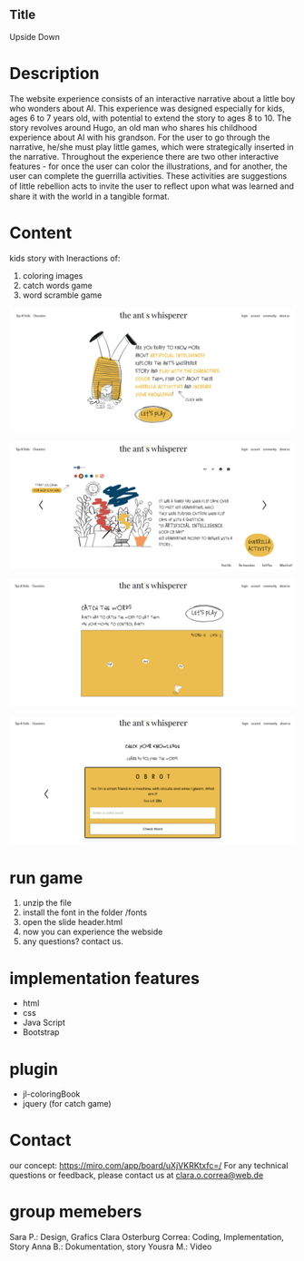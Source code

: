 ## Title

Upside Down

# Description

The website experience consists of an interactive narrative about a little boy who wonders about AI. This experience was designed especially for kids, ages 6 to 7 years old, with potential to extend the story to ages 8 to 10. The story revolves around Hugo, an old man who shares his childhood experience about AI with his grandson. For the user to go through the narrative, he/she must play little games, which were strategically inserted in the narrative.
Throughout the experience there are two other interactive features - for once the user can color the illustrations, and for another, the user can complete the guerrilla activities. These activities are suggestions of little rebellion acts to invite the user to reﬂect upon what was learned and share it with the world in a tangible format.

# Content

kids story with Ineractions of:
1. coloring images
2. catch words game
3. word scramble game


![Webside Start](./images/screenshots/screenshot-start.png)

![Webside coloring](./images/screenshots/screenshot-coloring.png)

![Webside game1](./images/screenshots/screenshot-game.png)

![Webside game2](./images/screenshots/screenshot-game2.png)

# run game

1. unzip the file
2. install the font in the folder /fonts
3. open the slide header.html
4. now you can experience the webside
5. any questions? contact us.

# implementation features

- html
- css
- Java Script
- Bootstrap

# plugin

- jl-coloringBook
- jquery (for catch game)

# Contact

our concept: https://miro.com/app/board/uXjVKRKtxfc=/
For any technical questions or feedback, please contact us at clara.o.correa@web.de

# group memebers

Sara P.: Design, Grafics
Clara Osterburg Correa: Coding, Implementation, Story
Anna B.: Dokumentation, story
Yousra M.: Video
